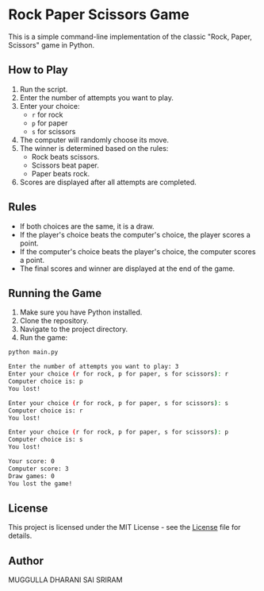 # Rock Paper Scissors Game

This is a simple command-line implementation of the classic "Rock, Paper, Scissors" game in Python.

## How to Play

1. Run the script.
2. Enter the number of attempts you want to play.
3. Enter your choice:
    - `r` for rock
    - `p` for paper
    - `s` for scissors
4. The computer will randomly choose its move.
5. The winner is determined based on the rules:
    - Rock beats scissors.
    - Scissors beat paper.
    - Paper beats rock.
6. Scores are displayed after all attempts are completed.

## Rules

- If both choices are the same, it is a draw.
- If the player's choice beats the computer's choice, the player scores a point.
- If the computer's choice beats the player's choice, the computer scores a point.
- The final scores and winner are displayed at the end of the game.

## Running the Game

1. Make sure you have Python installed.
2. Clone the repository.
3. Navigate to the project directory.
4. Run the game:


```bash
python main.py

Enter the number of attempts you want to play: 3
Enter your choice (r for rock, p for paper, s for scissors): r
Computer choice is: p
You lost!

Enter your choice (r for rock, p for paper, s for scissors): s
Computer choice is: r
You lost!

Enter your choice (r for rock, p for paper, s for scissors): p
Computer choice is: s
You lost!

Your score: 0
Computer score: 3
Draw games: 0
You lost the game!
```

## License
This project is licensed under the MIT License - see the [License](License) file for details.

## Author
MUGGULLA DHARANI SAI SRIRAM
